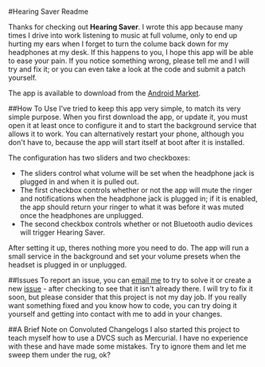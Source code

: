 #Hearing Saver Readme

Thanks for checking out **Hearing Saver**. I wrote this app because many times I drive into work listening to music at full volume, only to end up hurting my ears when I forget to turn the colume back down for my headphones at my desk. If this happens to you, I hope this app will be able to ease your pain. If you notice something wrong, please tell me and I will try and fix it; or you can even take a look at the code and submit a patch yourself. 

The app is available to download from the [Android Market](https://market.android.com/details?id=com.jakebasile.android.hearingsaver).

##How To Use
I've tried to keep this app very simple, to match its very simple purpose. When you first download the app, or update it, you must open it at least once to configure it and to start the background service that allows it to work. You can alternatively restart your phone, although you don't have to, because the app will start itself at boot after it is installed.

The configuration has two sliders and two checkboxes: 
* The sliders control what volume will be set when the headphone jack is plugged in and when it is pulled out. 
* The first checkbox controls whether or not the app will mute the ringer and notifications when the headphone jack is plugged in; if it is enabled, the app should return your ringer to what it was before it was muted once the headphones are unplugged.
* The second checkbox controls whether or not Bluetooth audio devices will trigger Hearing Saver.

After setting it up, theres nothing more you need to do. The app will run a small service in the background and set your volume presets when the headset is plugged in or unplugged.

##Issues
To report an issue, you can [email me](http://www.google.com/recaptcha/mailhide/d?k=011BdB4u1pCLhbUGkJmJVitQ==&c=p-7aRIWqHdpoJP_GrxXH6linWktSJeucW28Fjrj1RSI=) to try to solve it or create a new [issue](http://code.jakebasile.com/hearing-saver/issues) - after checking to see that it isn't already there. I will try to fix it soon, but please consider that this project is not my day job. If you really want something fixed and you know how to code, you can try doing it yourself and getting into contact with me to add in your changes.

##A Brief Note on Convoluted Changelogs
I also started this project to teach myself how to use a DVCS such as Mercurial. I have no experience with these and have made some mistakes. Try to ignore them and let me sweep them under the rug, ok?